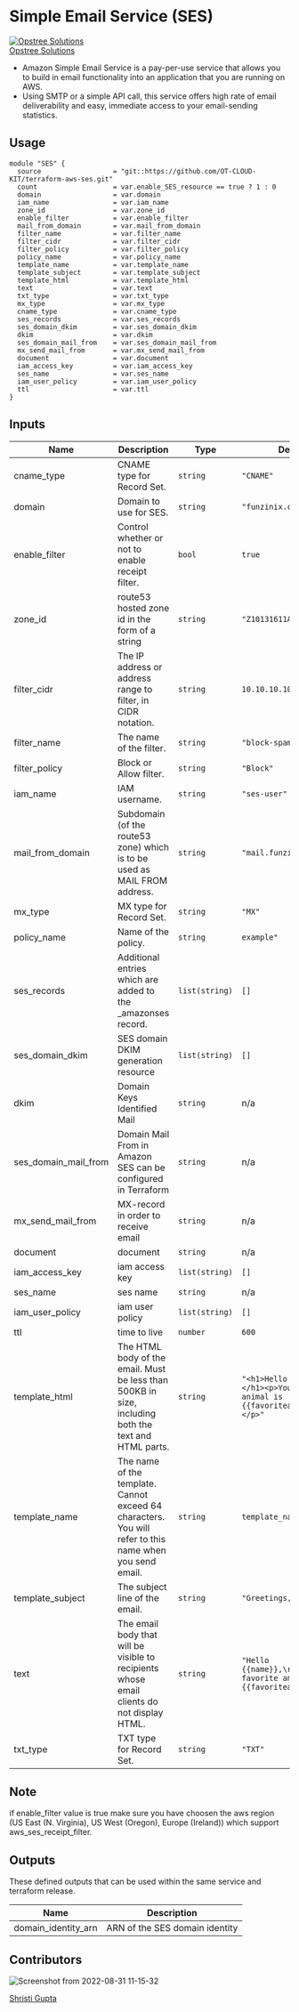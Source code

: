#  Simple Email Service (SES)

[![Opstree Solutions][opstree_avatar]][opstree_homepage]<br/>[Opstree Solutions][opstree_homepage] 

  [opstree_homepage]: https://opstree.github.io/
  [opstree_avatar]: https://img.cloudposse.com/200x100/https://www.opstree.com/images/og_image8.jpg

* Amazon Simple Email Service is a pay-per-use service that allows you to build in email functionality into an application that you are running on AWS. 
* Using SMTP or a simple API call, this service offers high rate of email deliverability and easy, immediate access to your email-sending statistics.

## Usage


```hcl
module "SES" {
  source                  = "git::https://github.com/OT-CLOUD-KIT/terraform-aws-ses.git"
  count                   = var.enable_SES_resource == true ? 1 : 0
  domain                  = var.domain
  iam_name                = var.iam_name
  zone_id                 = var.zone_id
  enable_filter           = var.enable_filter
  mail_from_domain        = var.mail_from_domain
  filter_name             = var.filter_name
  filter_cidr             = var.filter_cidr
  filter_policy           = var.filter_policy
  policy_name             = var.policy_name
  template_name           = var.template_name
  template_subject        = var.template_subject
  template_html           = var.template_html
  text                    = var.text
  txt_type                = var.txt_type
  mx_type                 = var.mx_type
  cname_type              = var.cname_type
  ses_records             = var.ses_records
  ses_domain_dkim         = var.ses_domain_dkim
  dkim                    = var.dkim
  ses_domain_mail_from    = var.ses_domain_mail_from
  mx_send_mail_from       = var.mx_send_mail_from
  document                = var.document
  iam_access_key          = var.iam_access_key
  ses_name                = var.ses_name
  iam_user_policy         = var.iam_user_policy
  ttl                     = var.ttl
}       
```

## Inputs

| Name | Description | Type | Default | Required |
|------|-------------|------|---------|:--------:|
| cname_type | CNAME type for Record Set. | `string` | `"CNAME"` | no |
| domain | Domain to use for SES. | `string` | `"funzinix.com"` | yes |
| enable_filter | Control whether or not to enable receipt filter. | `bool` | `true` | no |
| zone_id | route53 hosted zone id in the form of a string| `string` | `"Z10131611AIJUYM9ACYYH"` | yes |
| filter_cidr | The IP address or address range to filter, in CIDR notation. | `string` |`10.10.10.10"` | no |
| filter_name | The name of the filter. | `string` | `"block-spammer"` | no |
| filter_policy | Block or Allow filter. | `string` | `"Block"`| no |
| iam_name | IAM username. | `string` | `"ses-user"` | yes |
| mail_from_domain | Subdomain (of the route53 zone) which is to be used as MAIL FROM address. | `string` | `"mail.funzinix.com"`| no |
| mx_type | MX type for Record Set. | `string` | `"MX"` | no |
| policy_name | Name of the policy. | `string` | `example"` | no |
| ses_records | Additional entries which are added to the \_amazonses record. | `list(string)` | `[]` | no |
| ses_domain_dkim | SES domain DKIM generation resource | `list(string)` | `[]` | no |
| dkim | Domain Keys Identified Mail | `string` | n/a | no |
| ses_domain_mail_from | Domain Mail From in Amazon SES can be configured in Terraform | `string` | n/a | no |
| mx_send_mail_from| MX-record in order to receive email | `string` | n/a | no |
| document |document | `string` | n/a | no || `list(string)` | `[]` | no |
| iam_access_key | iam access key | `list(string)` | `[]` | no |
| ses_name | ses name|`string` | n/a | no |
|iam_user_policy | iam user policy| `list(string)` | `[]` | yes |
| ttl | time to live |`number`| `600` | yes |
| template_html | The HTML body of the email. Must be less than 500KB in size, including both the text and HTML parts. | `string` | `"<h1>Hello {{name}},</h1><p>Your favorite animal is {{favoriteanimal}}.</p>"` | no |
| template_name | The name of the template. Cannot exceed 64 characters. You will refer to this name when you send email. | `string` | `template_name` | no |
| template_subject | The subject line of the email. | `string` | `"Greetings, {{name}}!"` | no |
| text | The email body that will be visible to recipients whose email clients do not display HTML. | `string` |`"Hello {{name}},\r\nYour favorite animal is {{favoriteanimal}}."` | no |
| txt_type | TXT type for Record Set. | `string` | `"TXT"` | no |



## Note

 if enable_filter value is true make sure you have choosen the aws region (US East (N. Virginia), US West (Oregon), Europe (Ireland)) which support aws_ses_receipt_filter.


## Outputs

These defined outputs that can be used within the same service and terraform release.

| Name | Description |
|------|-------------|
| domain_identity_arn | ARN of the SES domain identity |


## Contributors

![Screenshot from 2022-08-31 11-15-32](https://user-images.githubusercontent.com/98826875/187603118-a9bf0285-01f9-409e-9752-2fec11bc551b.png)


[Shristi Gupta][shristi_homepage]

  [shristi_homepage]: https://gitlab.com/shristi.gupta

  